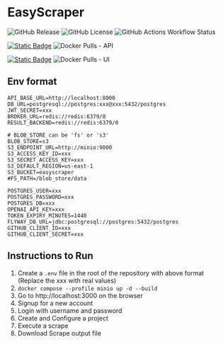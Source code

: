 # EasyScraper

![GitHub Release](https://img.shields.io/github/v/release/tejas0908/easyscraper)
![GitHub License](https://img.shields.io/github/license/tejas0908/easyscraper)
![GitHub Actions Workflow Status](https://img.shields.io/github/actions/workflow/status/tejas0908/EasyScraper/push.yaml)

[![Static Badge](https://img.shields.io/badge/Dockerhub%20API%20image-blue?logo=docker&logoColor=white)](https://hub.docker.com/r/tejas0908/easyscraper-api)
![Docker Pulls - API](https://img.shields.io/docker/pulls/tejas0908/easyscraper-api)

[![Static Badge](https://img.shields.io/badge/Dockerhub%20UI%20image-blue?logo=docker&logoColor=white)](https://hub.docker.com/r/tejas0908/easyscraper-ui)
![Docker Pulls - UI](https://img.shields.io/docker/pulls/tejas0908/easyscraper-ui)

## Env format

```.env
API_BASE_URL=http://localhost:8000
DB_URL=postgresql://postgres:xxx@xxx:5432/postgres
JWT_SECRET=xxx
BROKER_URL=redis://redis:6379/0
RESULT_BACKEND=redis://redis:6379/0

# BLOB_STORE can be 'fs' or 's3'
BLOB_STORE=s3
S3_ENDPOINT_URL=http://minio:9000
S3_ACCESS_KEY_ID=xxx
S3_SECRET_ACCESS_KEY=xxx
S3_DEFAULT_REGION=us-east-1
S3_BUCKET=easyscraper
#FS_PATH=/blob_store/data

POSTGRES_USER=xxx
POSTGRES_PASSWORD=xxx
POSTGRES_DB=xxx
OPENAI_API_KEY=xxx
TOKEN_EXPIRY_MINUTES=1440
FLYWAY_DB_URL=jdbc:postgresql://postgres:5432/postgres
GITHUB_CLIENT_ID=xxx
GITHUB_CLIENT_SECRET=xxx
```

## Instructions to Run

1. Create a `.env` file in the root of the repository with above format (Replace the xxx with real values)
2. `docker compose --profile minio up -d --build`
3. Go to http://localhost:3000 on the browser
4. Signup for a new account
5. Login with username and password
6. Create and Configure a project
7. Execute a scrape
8. Download Scrape output file
